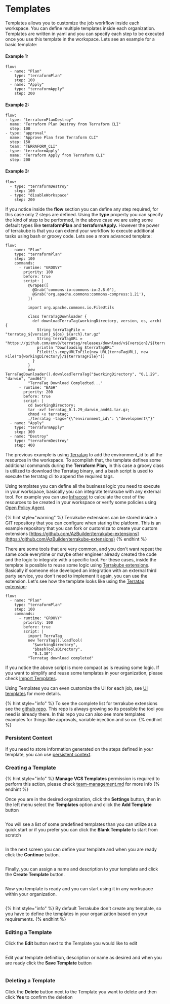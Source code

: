 # Templates

Templates allows you to customize the job workflow inside each workspace. You can define multiple templates inside each organization. Templates are written in yaml and you can specify each step to be executed once you use this template in the workspace. Lets see an example for a basic template:

#### Example 1:

```
flow:
  - name: "Plan"
    type: "terraformPlan"
    step: 100
  - name: "Apply"
    type: "terraformApply"
    step: 200
```

#### Example 2:

```
flow:
- type: "terraformPlanDestroy"
  name: "Terraform Plan Destroy from Terraform CLI"
  step: 100
- type: "approval"
  name: "Approve Plan from Terraform CLI"
  step: 150
  team: "TERRAFORM_CLI"
- type: "terraformApply"
  name: "Terraform Apply from Terraform CLI"
  step: 200
```

#### Example 3:

```
flow:
  - type: "terraformDestroy"
    step: 100
  - type: "disableWorkspace"
    step: 200
```

If you notice inside the **flow** section you can define any step required, for this case only 2 steps are defined. Using the **type** property you can specify the kind of step to be performed, in the above case we are using some default types like **terraformPlan** and **terraformApply.** However the power of terrakube is that you can extend your workflow to execute additional tasks using bash or groovy code. Lets see a more advanced template:

```
flow:
  - name: "Plan"
    type: "terraformPlan"
    step: 100
    commands:
      - runtime: "GROOVY"
        priority: 100
        before: true
        script: |
          @Grapes([
            @Grab('commons-io:commons-io:2.8.0'),
            @Grab('org.apache.commons:commons-compress:1.21'),
          ])

          import org.apache.commons.io.FileUtils
          
          class TerraTagDownloader {
            def downloadTerraTag(workingDirectory, version, os, arch) {
              String terraTagFile = "terratag_${version}_${os}_${arch}.tar.gz"
              String terraTagURL = "https://github.com/env0/terratag/releases/download/v${version}/${terraTagFile}"
              println "Downloading $terraTagURL"
              FileUtils.copyURLToFile(new URL(terraTagURL), new File("${workingDirectory}/${terraTagFile}"))
            }
          } 
          new TerraTagDownloader().downloadTerraTag("$workingDirectory", "0.1.29", "darwin", "amd64")
          "TerraTag Download Compledted..."
      - runtime: "BASH"
        priority: 200
        before: true
        script: |
          cd $workingDirectory;
          tar -xvf terratag_0.1.29_darwin_amd64.tar.gz;
          chmod +x terratag;
          ./terratag -tags="{\"environment_id\": \"development\"}"
  - name: "Apply"
    type: "terraformApply"
    step: 300
  - name: "Destroy"
    type: "terraformDestroy"
    step: 400
```

The previous example is using [Terratag](https://www.terratag.io/) to add the environment\_id to all the resources in the workspace. To acomplish that, the template defines some additional commands during the **Terraform Plan,** in this case a groovy class is utilized to download the Terratag binary, and a bash script is used to execute the terratag cli to append the required tags.

Using templates you can define all the business logic you need to execute in your workspace, basically you can integrate terrakube with any external tool. For example you can use [Infracost](https://www.infracost.io/) to calculate the cost of the resources to be created in your workspace or verify some policies using [Open Policy Agent](https://www.openpolicyagent.org/).

{% hint style="warning" %}
Terrakube extensions can be stored inside a GIT repository that you can configure when staring the platform. This is an example repository that you can fork or customiza to create your custom extensions [https://github.com/AzBuilder/terrakube-extensions](https://github.com/AzBuilder/terrakube-extensions)
{% endhint %}

There are some tools that are very common, and you don't want repeat the same code everytime or maybe other engineer already created the code and the logic to integrate with a specific tool. For these cases, inside the template is possible to reuse some logic using [Terrakube extensions](https://github.com/AzBuilder/terrakube-extensions). Basically if someone else developed an integration with an external third party service, you don't need to implement it again, you can use the extension. Let's see how the template looks like using the [Terratag extension](https://github.com/AzBuilder/terrakube-extensions/tree/main/groovy/TerraTag):

```
flow:
  - name: "Plan"
    type: "terraformPlan"
    step: 100
    commands:
      - runtime: "GROOVY"
        priority: 100
        before: true
        script: |
          import TerraTag
          new TerraTag().loadTool(
            "$workingDirectory",
            "$bashToolsDirectory",
            "0.1.30")
          "Terratag download completed"
```

If you notice the above script is more compact as is reusing some logic. If you want to simplify and reuse some templates in your organization, please check [Import Templates](import-templates.md).

Using Templates you can even customize the UI for each job, see [UI templates](ui-templates.md) for more details.

{% hint style="info" %}
To see the complete list for terrakube extensions see the [github repo](https://github.com/AzBuilder/terrakube-extensions). This repo is always growing so its possible the tool you need is already there. In this repo you can also see more templates examples for things like approvals, variable injection and so on.
{% endhint %}

### Persistent Context

If you need to store information generated on the steps defined in your template, you can use [persistent context](persistent-context.md).

### Creating a Template

{% hint style="info" %}
**Manage VCS Templates** permission is required to perform this action, please check [team-management.md](../team-management.md "mention") for more info
{% endhint %}

Once you are in the desired organization, click the **Settings** button, then in the left menu select the **Templates** option and click the **Add Template** button

<figure><img src="../../../.gitbook/assets/image (4) (1) (2).png" alt=""><figcaption></figcaption></figure>

You will see a list of some predefined templates than you can utilize as a quick start or if you prefer you can click the **Blank Template** to start from scratch

<figure><img src="../../../.gitbook/assets/image (5) (1) (2).png" alt=""><figcaption></figcaption></figure>

In the next screen you can define your template and when you are ready click the **Continue** button.

<figure><img src="../../../.gitbook/assets/image (6) (1) (3).png" alt=""><figcaption></figcaption></figure>

Finally, you can assign a name and description to your template and click the **Create Template** button.

<figure><img src="../../../.gitbook/assets/image (3) (2) (2).png" alt=""><figcaption></figcaption></figure>

Now you template is ready and you can start using it in any workspace within your organization.

<figure><img src="../../../.gitbook/assets/image (1) (1) (4) (1).png" alt=""><figcaption></figcaption></figure>

{% hint style="info" %}
By default Terrakube don't create any template, so you have to define the templates in your organization based on your requirements.
{% endhint %}

### Editing a Template

Click the **Edit** button next to the Template you would like to edit

<figure><img src="../../../.gitbook/assets/image (2) (3) (1) (2).png" alt=""><figcaption></figcaption></figure>

Edit your template definition, description or name as desired and when you are ready click the **Save Template** button

<figure><img src="../../../.gitbook/assets/image (1) (1) (1) (1) (2) (1) (1) (1).png" alt=""><figcaption></figcaption></figure>

### Deleting a Template

Click the **Delete** button next to the Template you want to delete and then click **Yes** to confirm the deletion

<figure><img src="../../../.gitbook/assets/image (22) (2).png" alt=""><figcaption></figcaption></figure>
